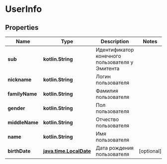 
# UserInfo

## Properties
Name | Type | Description | Notes
------------ | ------------- | ------------- | -------------
**sub** | **kotlin.String** | Идентификатор конечного пользователя у Эмитента | 
**nickname** | **kotlin.String** | Логин пользователя | 
**familyName** | **kotlin.String** | Фамилия пользователя | 
**gender** | **kotlin.String** | Пол пользователя | 
**middleName** | **kotlin.String** | Отчество пользователя | 
**name** | **kotlin.String** | Имя пользователя | 
**birthDate** | [**java.time.LocalDate**](java.time.LocalDate.md) | Дата рождения пользователя |  [optional]



